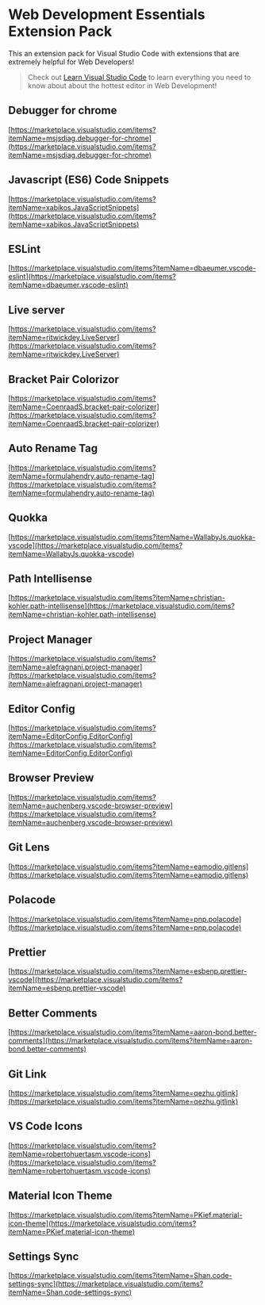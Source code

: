 # Web Development Essentials Extension Pack

This an extension pack for Visual Studio Code with extensions that are extremely helpful for Web Developers!

> Check out [Learn Visual Studio Code](https://www.udemy.com/learn-visual-studio-code) to learn everything you need to know about about the hottest editor in Web Development!

## Debugger for chrome

[https://marketplace.visualstudio.com/items?itemName=msjsdiag.debugger-for-chrome](https://marketplace.visualstudio.com/items?itemName=msjsdiag.debugger-for-chrome)

## Javascript (ES6) Code Snippets

[https://marketplace.visualstudio.com/items?itemName=xabikos.JavaScriptSnippets](https://marketplace.visualstudio.com/items?itemName=xabikos.JavaScriptSnippets)

## ESLint

[https://marketplace.visualstudio.com/items?itemName=dbaeumer.vscode-eslint](https://marketplace.visualstudio.com/items?itemName=dbaeumer.vscode-eslint)

## Live server

[https://marketplace.visualstudio.com/items?itemName=ritwickdey.LiveServer](https://marketplace.visualstudio.com/items?itemName=ritwickdey.LiveServer)

## Bracket Pair Colorizor

[https://marketplace.visualstudio.com/items?itemName=CoenraadS.bracket-pair-colorizer](https://marketplace.visualstudio.com/items?itemName=CoenraadS.bracket-pair-colorizer)

## Auto Rename Tag

[https://marketplace.visualstudio.com/items?itemName=formulahendry.auto-rename-tag](https://marketplace.visualstudio.com/items?itemName=formulahendry.auto-rename-tag)

## Quokka

[https://marketplace.visualstudio.com/items?itemName=WallabyJs.quokka-vscode](https://marketplace.visualstudio.com/items?itemName=WallabyJs.quokka-vscode)

## Path Intellisense

[https://marketplace.visualstudio.com/items?itemName=christian-kohler.path-intellisense](https://marketplace.visualstudio.com/items?itemName=christian-kohler.path-intellisense)

## Project Manager

[https://marketplace.visualstudio.com/items?itemName=alefragnani.project-manager](https://marketplace.visualstudio.com/items?itemName=alefragnani.project-manager)

## Editor Config

[https://marketplace.visualstudio.com/items?itemName=EditorConfig.EditorConfig](https://marketplace.visualstudio.com/items?itemName=EditorConfig.EditorConfig)

## Browser Preview

[https://marketplace.visualstudio.com/items?itemName=auchenberg.vscode-browser-preview](https://marketplace.visualstudio.com/items?itemName=auchenberg.vscode-browser-preview)

## Git Lens

[https://marketplace.visualstudio.com/items?itemName=eamodio.gitlens](https://marketplace.visualstudio.com/items?itemName=eamodio.gitlens)

## Polacode

[https://marketplace.visualstudio.com/items?itemName=pnp.polacode](https://marketplace.visualstudio.com/items?itemName=pnp.polacode)

## Prettier

[https://marketplace.visualstudio.com/items?itemName=esbenp.prettier-vscode](https://marketplace.visualstudio.com/items?itemName=esbenp.prettier-vscode)

## Better Comments

[https://marketplace.visualstudio.com/items?itemName=aaron-bond.better-comments](https://marketplace.visualstudio.com/items?itemName=aaron-bond.better-comments)

## Git Link

[https://marketplace.visualstudio.com/items?itemName=qezhu.gitlink](https://marketplace.visualstudio.com/items?itemName=qezhu.gitlink)

## VS Code Icons

[https://marketplace.visualstudio.com/items?itemName=robertohuertasm.vscode-icons](https://marketplace.visualstudio.com/items?itemName=robertohuertasm.vscode-icons)

## Material Icon Theme

[https://marketplace.visualstudio.com/items?itemName=PKief.material-icon-theme](https://marketplace.visualstudio.com/items?itemName=PKief.material-icon-theme)

## Settings Sync

[https://marketplace.visualstudio.com/items?itemName=Shan.code-settings-sync](https://marketplace.visualstudio.com/items?itemName=Shan.code-settings-sync)
